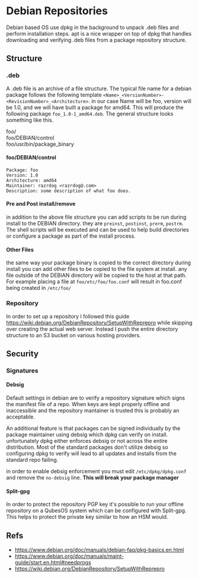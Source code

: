 # Debian Repositories

Debian based OS use dpkg in the background to unpack .deb files and perform
installation steps. apt is a nice wrapper on top of dpkg that handles
downloading and verifying .deb files from a package repository structure. 

## Structure

### .deb

A .deb file is an archive of a file structure. The typical file name for a
debian package follows the following template
`<Name>_<VersionNumber>-<RevisionNumber>_<Architecture>`. in our case Name will
be foo, version will be 1.0, and we will have built a package for amd64. This
will produce the following package `foo_1.0-1_amd64.deb`. The general structure
looks something like this.

foo/  
foo/DEBIAN/control  
foo/usr/bin/package_binary

#### **foo/DEBIAN/control**

```
Package: foo
Version: 1.0
Architecture: amd64
Maintainer: razrdog <razrdog@.com>
Description: some description of what foo does. 
```

#### **Pre and Post install/remove**

in addition to the above file structure you can add scripts to be run during
install to the DEBIAN directory. they are `preinst`, `postinst`, `prerm`,
`postrm`. The shell scripts will be executed and can be used to help build
directories or configure a package as part of the install process.

#### **Other Files**

the same way your package binary is copied to the correct directory during
install you can add other files to be copied to the file system at install. any
file outside of the DEBIAN directory will be copied to the host at that path.
For example placing a file at `foo/etc/foo/foo.conf` will result in
foo.conf being created in `/etc/foo/`

### Repository

In order to set up a repository I followed this guide
https://wiki.debian.org/DebianRepository/SetupWithReprepro while skipping over
creating the actual web server. Instead I push the entire directory structure
to an S3 bucket on various hosting providers.

## Security

### Signatures

#### **Debsig**

Default settings in debian are to verify a repository signature which signs the
manifest file of a repo. When keys are kept properly offline and inaccessible
and the repository mantainer is trusted this is probably an acceptable.

An additional feature is that packages can be signed individually by the
package maintainer using debsig which dpkg can verify on install. unfortunately
dpkg either enforces debsig or not across the entire distribution. Most of the
standard packages don't utilize debsig so configuring dpkg to verify will lead
to all updates and installs from the standard repo failing.

in order to enable debsig enforcement you must edit `/etc/dpkg/dpkg.conf` and
remove the `no-debsig` line. **This will break your package manager**

#### **Split-gpg**

In order to protect the repository PGP key it's possible to run your offline
repository on a QubesOS system which can be configured with Split-gpg. This
helps to protect the private key similar to how an HSM would.

## Refs

- https://www.debian.org/doc/manuals/debian-faq/pkg-basics.en.html
- https://www.debian.org/doc/manuals/maint-guide/start.en.html#needprogs
- https://wiki.debian.org/DebianRepository/SetupWithReprepro